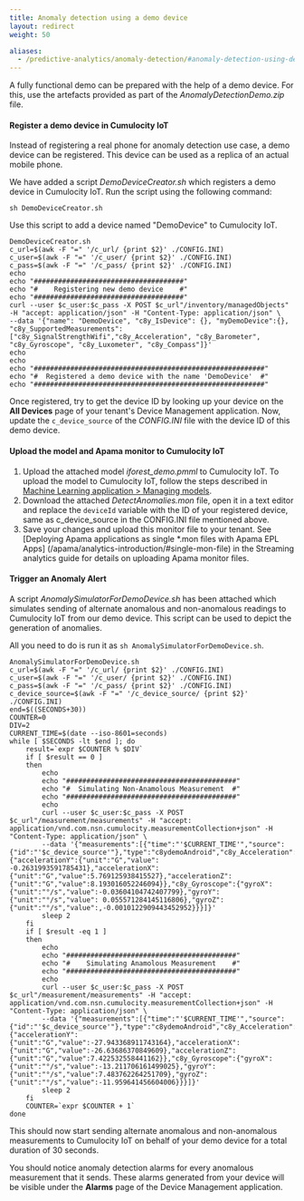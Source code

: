 ```yaml
---
title: Anomaly detection using a demo device
layout: redirect
weight: 50

aliases:
  - /predictive-analytics/anomaly-detection/#anomaly-detection-using-demo-device
---
```


A fully functional demo can be prepared with the help of a demo device. For this, use the artefacts provided as part of the *AnomalyDetectionDemo.zip* file.

#### Register a demo device in Cumulocity IoT

Instead of registering a real phone for anomaly detection use case, a demo device can be registered. This device can be used as a replica of an actual mobile phone.

We have added a script *DemoDeviceCreator.sh* which registers a demo device in Cumulocity IoT. Run the script using the following command:

	sh DemoDeviceCreator.sh 

Use this script to add a device named "DemoDevice" to Cumulocity IoT.

	DemoDeviceCreator.sh
	c_url=$(awk -F "=" '/c_url/ {print $2}' ./CONFIG.INI)
	c_user=$(awk -F "=" '/c_user/ {print $2}' ./CONFIG.INI)
	c_pass=$(awk -F "=" '/c_pass/ {print $2}' ./CONFIG.INI)
	echo
	echo "#####################################"
	echo "#    Registering new demo device    #"
	echo "#####################################"
	curl --user $c_user:$c_pass -X POST $c_url"/inventory/managedObjects" -H "accept: application/json" -H "Content-Type: application/json" \
	--data '{"name": "DemoDevice", "c8y_IsDevice": {}, "myDemoDevice":{}, "c8y_SupportedMeasurements": ["c8y_SignalStrengthWifi","c8y_Acceleration", "c8y_Barometer", "c8y_Gyroscope", "c8y_Luxometer", "c8y_Compass"]}'
	echo
	echo
	echo "#########################################################"
	echo "#  Registered a demo device with the name 'DemoDevice'  #"
	echo "#########################################################"

Once registered, try to get the device ID by looking up your device on the **All Devices** page of your tenant's Device Management application. Now, update the `c_device_source` of the *CONFIG.INI* file with the device ID of this demo device.

#### Upload the model and Apama monitor to Cumulocity IoT

1. Upload the attached model *iforest_demo.pmml* to Cumulocity IoT. To upload the model to Cumulocity IoT, follow the steps described in [Machine Learning application > Managing models](/predictive-analytics/web-app/#managing-models).
2. Download the attached *DetectAnomalies.mon* file, open it in a text editor and replace the `deviceId` variable with the ID of your registered device, same as c_device_source in the CONFIG.INI file mentioned above.
3. Save your changes and upload this monitor file to your tenant. See [Deploying Apama applications as single \*.mon files with Apama EPL Apps] (/apama/analytics-introduction/#single-mon-file) in the Streaming analytics guide for details on uploading Apama monitor files.


#### Trigger an Anomaly Alert

A script *AnomalySimulatorForDemoDevice.sh* has been attached which simulates sending of alternate anomalous and non-anomalous readings to Cumulocity IoT from our demo device. This script can be used to depict the generation of anomalies.

All you need to do is run it as `sh AnomalySimulatorForDemoDevice.sh`.

	AnomalySimulatorForDemoDevice.sh
    c_url=$(awk -F "=" '/c_url/ {print $2}' ./CONFIG.INI)
    c_user=$(awk -F "=" '/c_user/ {print $2}' ./CONFIG.INI)
    c_pass=$(awk -F "=" '/c_pass/ {print $2}' ./CONFIG.INI)
    c_device_source=$(awk -F "=" '/c_device_source/ {print $2}' ./CONFIG.INI)
    end=$((SECONDS+30))
    COUNTER=0
    DIV=2
    CURRENT_TIME=$(date --iso-8601=seconds)
    while [ $SECONDS -lt $end ]; do
        result=`expr $COUNTER % $DIV`
    	if [ $result == 0 ]
    	then
    		echo
    		echo "##########################################"
    		echo "#  Simulating Non-Anamolous Measurement  #"
    		echo "##########################################"
    		echo
    		curl --user $c_user:$c_pass -X POST $c_url"/measurement/measurements" -H "accept: application/vnd.com.nsn.cumulocity.measurementCollection+json" -H "Content-Type: application/json" \
    		--data '{"measurements":[{"time":"'$CURRENT_TIME'","source":{"id":"'$c_device_source'"},"type":"c8ydemoAndroid","c8y_Acceleration":{"accelerationY":{"unit":"G","value": -0.2631993591785431},"accelerationX":{"unit":"G","value":5.769125938415527},"accelerationZ":{"unit":"G","value":8.193016052246094}},"c8y_Gyroscope":{"gyroX":{"unit":"°/s","value":-0.03604104742407799},"gyroY":{"unit":"°/s","value": 0.055571284145116806},"gyroZ":{"unit":"°/s","value":,-0.0010122909443452952}}}]}'
    		sleep 2
    	fi
    	if [ $result -eq 1 ]
    	then
    		echo
    		echo "##########################################"
    		echo "#    Simulating Anamolous Measurement    #"
    		echo "##########################################"
    		echo
    		curl --user $c_user:$c_pass -X POST $c_url"/measurement/measurements" -H "accept: application/vnd.com.nsn.cumulocity.measurementCollection+json" -H "Content-Type: application/json" \
    		--data '{"measurements":[{"time":"'$CURRENT_TIME'","source":{"id":"'$c_device_source'"},"type":"c8ydemoAndroid","c8y_Acceleration":{"accelerationY":{"unit":"G","value":-27.943368911743164},"accelerationX":{"unit":"G","value":-26.63686370849609},"accelerationZ":{"unit":"G","value":7.422532558441162}},"c8y_Gyroscope":{"gyroX":{"unit":"°/s","value":-13.211706161499025},"gyroY":{"unit":"°/s","value":7.483762264251709},"gyroZ":{"unit":"°/s","value":-11.959641456604006}}}]}'
    		sleep 2
    	fi
    	COUNTER=`expr $COUNTER + 1`
    done

This should now start sending alternate anomalous and non-anomalous measurements to Cumulocity IoT on behalf of your demo device for a total duration of 30 seconds.

You should notice anomaly detection alarms for every anomalous measurement that it sends. These alarms generated from your device will be visible under the **Alarms** page of the Device Management application.